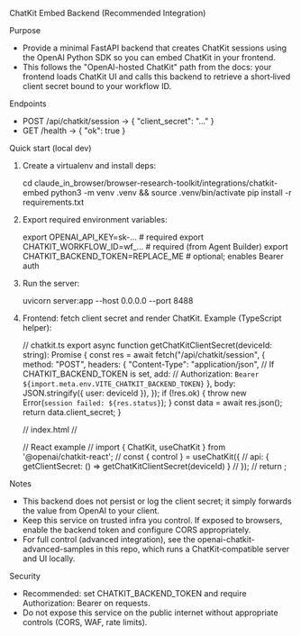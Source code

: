 ChatKit Embed Backend (Recommended Integration)

Purpose
- Provide a minimal FastAPI backend that creates ChatKit sessions using the OpenAI Python SDK so you can embed ChatKit in your frontend.
- This follows the "OpenAI-hosted ChatKit" path from the docs: your frontend loads ChatKit UI and calls this backend to retrieve a short‑lived client secret bound to your workflow ID.

Endpoints
- POST /api/chatkit/session  →  { "client_secret": "..." }
- GET  /health               →  { "ok": true }

Quick start (local dev)
1) Create a virtualenv and install deps:

   cd claude_in_browser/browser-research-toolkit/integrations/chatkit-embed
   python3 -m venv .venv && source .venv/bin/activate
   pip install -r requirements.txt

2) Export required environment variables:

   export OPENAI_API_KEY=sk-...               # required
   export CHATKIT_WORKFLOW_ID=wf_...          # required (from Agent Builder)
   export CHATKIT_BACKEND_TOKEN=REPLACE_ME    # optional; enables Bearer auth

3) Run the server:

   uvicorn server:app --host 0.0.0.0 --port 8488

4) Frontend: fetch client secret and render ChatKit.
   Example (TypeScript helper):

   // chatkit.ts
   export async function getChatKitClientSecret(deviceId: string): Promise<string> {
     const res = await fetch("/api/chatkit/session", {
       method: "POST",
       headers: {
         "Content-Type": "application/json",
         // If CHATKIT_BACKEND_TOKEN is set, add:
         // Authorization: `Bearer ${import.meta.env.VITE_CHATKIT_BACKEND_TOKEN}`
       },
       body: JSON.stringify({ user: deviceId }),
     });
     if (!res.ok) {
       throw new Error(`session failed: ${res.status}`);
     }
     const data = await res.json();
     return data.client_secret;
   }

   // index.html
   // <script src="https://cdn.platform.openai.com/deployments/chatkit/chatkit.js" async></script>

   // React example
   // import { ChatKit, useChatKit } from '@openai/chatkit-react';
   // const { control } = useChatKit({
   //   api: { getClientSecret: () => getChatKitClientSecret(deviceId) }
   // });
   // return <ChatKit control={control} className="h-[600px] w-[320px]" />;

Notes
- This backend does not persist or log the client secret; it simply forwards the value from OpenAI to your client.
- Keep this service on trusted infra you control. If exposed to browsers, enable the backend token and configure CORS appropriately.
- For full control (advanced integration), see the openai-chatkit-advanced-samples in this repo, which runs a ChatKit‑compatible server and UI locally.

Security
- Recommended: set CHATKIT_BACKEND_TOKEN and require Authorization: Bearer <token> on requests.
- Do not expose this service on the public internet without appropriate controls (CORS, WAF, rate limits).
